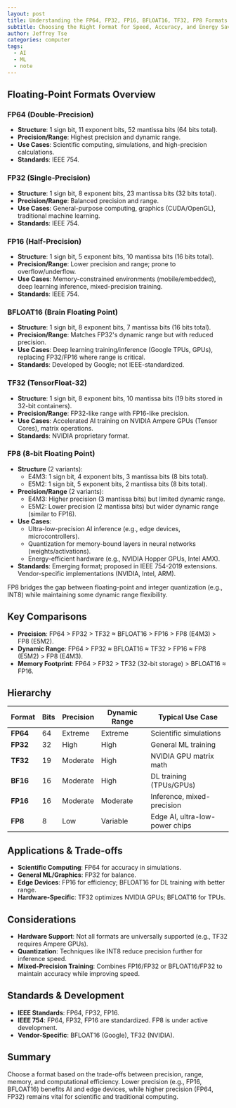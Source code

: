 ```yaml
---
layout: post
title: Understanding the FP64, FP32, FP16, BFLOAT16, TF32, FP8 Formats
subtitle: Choosing the Right Format for Speed, Accuracy, and Energy Savings
author: Jeffrey Tse
categories: computer
tags:
  - AI
  - ML
  - note
---
```


## Floating-Point Formats Overview

### FP64 (Double-Precision)

- **Structure**: 1 sign bit, 11 exponent bits, 52 mantissa bits (64 bits total).
- **Precision/Range**: Highest precision and dynamic range.
- **Use Cases**: Scientific computing, simulations, and high-precision calculations.
- **Standards**: IEEE 754.

### FP32 (Single-Precision)

- **Structure**: 1 sign bit, 8 exponent bits, 23 mantissa bits (32 bits total).
- **Precision/Range**: Balanced precision and range.
- **Use Cases**: General-purpose computing, graphics (CUDA/OpenGL), traditional machine learning.
- **Standards**: IEEE 754.

### FP16 (Half-Precision)

- **Structure**: 1 sign bit, 5 exponent bits, 10 mantissa bits (16 bits total).
- **Precision/Range**: Lower precision and range; prone to overflow/underflow.
- **Use Cases**: Memory-constrained environments (mobile/embedded), deep learning inference, mixed-precision training.
- **Standards**: IEEE 754.

### BFLOAT16 (Brain Floating Point)

- **Structure**: 1 sign bit, 8 exponent bits, 7 mantissa bits (16 bits total).
- **Precision/Range**: Matches FP32's dynamic range but with reduced precision.
- **Use Cases**: Deep learning training/inference (Google TPUs, GPUs), replacing FP32/FP16 where range is critical.
- **Standards**: Developed by Google; not IEEE-standardized.

### TF32 (TensorFloat-32)

- **Structure**: 1 sign bit, 8 exponent bits, 10 mantissa bits (19 bits stored in 32-bit containers).
- **Precision/Range**: FP32-like range with FP16-like precision.
- **Use Cases**: Accelerated AI training on NVIDIA Ampere GPUs (Tensor Cores), matrix operations.
- **Standards**: NVIDIA proprietary format.

### FP8 (8-bit Floating Point)

- **Structure** (2 variants):
  - E4M3: 1 sign bit, 4 exponent bits, 3 mantissa bits (8 bits total).
  - E5M2: 1 sign bit, 5 exponent bits, 2 mantissa bits (8 bits total).
- **Precision/Range** (2 variants):
  - E4M3: Higher precision (3 mantissa bits) but limited dynamic range.
  - E5M2: Lower precision (2 mantissa bits) but wider dynamic range (similar to FP16).
- **Use Cases**:
  - Ultra-low-precision AI inference (e.g., edge devices, microcontrollers).
  - Quantization for memory-bound layers in neural networks (weights/activations).
  - Energy-efficient hardware (e.g., NVIDIA Hopper GPUs, Intel AMX).
- **Standards**:
  Emerging format; proposed in IEEE 754-2019 extensions.
  Vendor-specific implementations (NVIDIA, Intel, ARM).

FP8 bridges the gap between floating-point and integer quantization (e.g., INT8)
while maintaining some dynamic range flexibility.

## Key Comparisons

- **Precision**: FP64 > FP32 > TF32 ≈ BFLOAT16 > FP16 > FP8 (E4M3) > FP8 (E5M2).
- **Dynamic Range**: FP64 > FP32 ≈ BFLOAT16 ≈ TF32 > FP16 ≈ FP8 (E5M2) > FP8 (E4M3).
- **Memory Footprint**: FP64 > FP32 > TF32 (32-bit storage) > BFLOAT16 ≈ FP16.

## Hierarchy

| Format   | Bits | Precision | Dynamic Range | Typical Use Case               |
| -------- | ---- | --------- | ------------- | ------------------------------ |
| **FP64** | 64   | Extreme   | Extreme       | Scientific simulations         |
| **FP32** | 32   | High      | High          | General ML training            |
| **TF32** | 19   | Moderate  | High          | NVIDIA GPU matrix math         |
| **BF16** | 16   | Moderate  | High          | DL training (TPUs/GPUs)        |
| **FP16** | 16   | Moderate  | Moderate      | Inference, mixed-precision     |
| **FP8**  | 8    | Low       | Variable      | Edge AI, ultra-low-power chips |

## Applications & Trade-offs

- **Scientific Computing**: FP64 for accuracy in simulations.
- **General ML/Graphics**: FP32 for balance.
- **Edge Devices**: FP16 for efficiency; BFLOAT16 for DL training with better range.
- **Hardware-Specific**: TF32 optimizes NVIDIA GPUs; BFLOAT16 for TPUs.

## Considerations

- **Hardware Support**: Not all formats are universally supported (e.g., TF32 requires Ampere GPUs).
- **Quantization**: Techniques like INT8 reduce precision further for inference speed.
- **Mixed-Precision Training**: Combines FP16/FP32 or BFLOAT16/FP32 to maintain accuracy while improving speed.

## Standards & Development

- **IEEE Standards**: FP64, FP32, FP16.
- **IEEE 754**: FP64, FP32, FP16 are standardized. FP8 is under active development.
- **Vendor-Specific**: BFLOAT16 (Google), TF32 (NVIDIA).

## Summary

Choose a format based on the trade-offs between precision, range, memory, and
computational efficiency. Lower precision (e.g., FP16, BFLOAT16) benefits AI
and edge devices, while higher precision (FP64, FP32) remains vital for
scientific and traditional computing.
